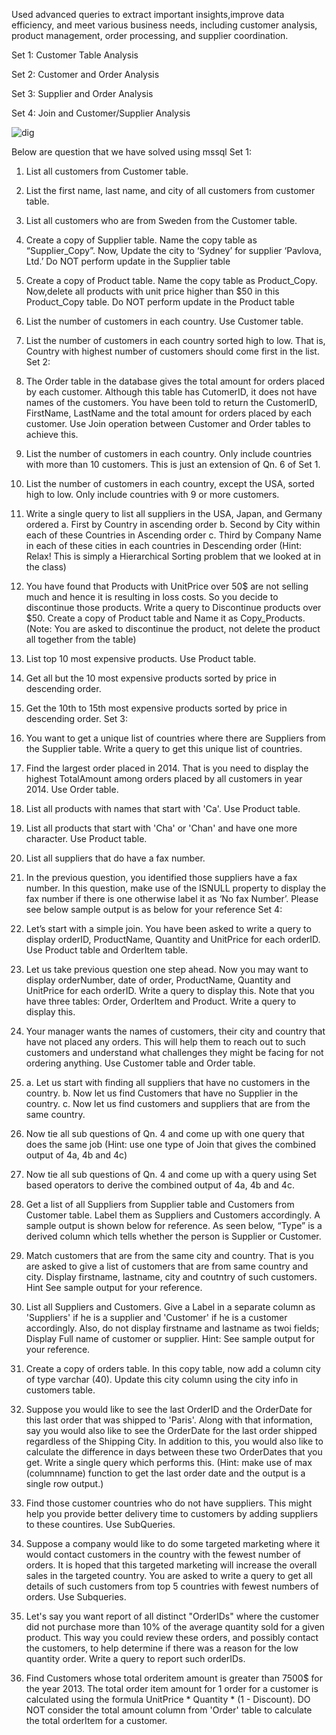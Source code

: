 Used advanced queries to extract important insights,improve data efficiency, and meet various business needs, including customer analysis, product management, order processing,
and supplier coordination.


Set 1: Customer Table Analysis


Set 2: Customer and Order Analysis


Set 3: Supplier and Order Analysis


Set 4: Join and Customer/Supplier Analysis









![dig](https://github.com/SameerDhumal/SQL_Project/assets/145559776/9c1b9cb7-8344-472b-9713-298a5f3ecf67)

Below are question that we have solved using mssql
Set 1:
1. List all customers from Customer table.
2. List the first name, last name, and city of all customers from customer table.
3. List all customers who are from Sweden from the Customer table.
4. Create a copy of Supplier table. Name the copy table as “Supplier_Copy”. Now, Update the city
to ‘Sydney’ for supplier ‘Pavlova, Ltd.’ Do NOT perform update in the Supplier table
5. Create a copy of Product table. Name the copy table as Product_Copy. Now,delete all products
with unit price higher than $50 in this Product_Copy table. Do NOT perform update in the
Product table
6. List the number of customers in each country. Use Customer table.
7. List the number of customers in each country sorted high to low. That is, Country with highest
number of customers should come first in the list.
Set 2:
1. The Order table in the database gives the total amount for orders placed by each customer.
Although this table has CutomerID, it does not have names of the customers. You have been
told to return the CustomerID, FirstName, LastName and the total amount for orders placed by
each customer. Use Join operation between Customer and Order tables to achieve this.
2. List the number of customers in each country. Only include countries with more than 10
customers. This is just an extension of Qn. 6 of Set 1.
3. List the number of customers in each country, except the USA, sorted high to low.
Only include countries with 9 or more customers.
4. Write a single query to list all suppliers in the USA, Japan, and Germany ordered
a. First by Country in ascending order
b. Second by City within each of these Countries in Ascending order
c. Third by Company Name in each of these cities in each countries in Descending order
(Hint: Relax! This is simply a Hierarchical Sorting problem that we looked at in the class)
5. You have found that Products with UnitPrice over 50$ are not selling much and hence it is
resulting in loss costs. So you decide to discontinue those products. Write a query to
Discontinue products over $50. Create a copy of Product table and Name it as Copy_Products.
(Note: You are asked to discontinue the product, not delete the product all together from the
table)
6. List top 10 most expensive products. Use Product table.
7. Get all but the 10 most expensive products sorted by price in descending order.
8. Get the 10th to 15th most expensive products sorted by price in descending order.
Set 3:
1. You want to get a unique list of countries where there are Suppliers from the Supplier table.
Write a query to get this unique list of countries.
2. Find the largest order placed in 2014. That is you need to display the highest TotalAmount
among orders placed by all customers in year 2014. Use Order table.
3. List all products with names that start with 'Ca'. Use Product table.
4. List all products that start with 'Cha' or 'Chan' and have one more character. Use Product table.
5. List all suppliers that do have a fax number.
6. In the previous question, you identified those suppliers have a fax number. In this question,
make use of the ISNULL property to display the fax number if there is one otherwise label it as
‘No fax Number’. Please see below sample output is as below for your reference
Set 4:
1. Let’s start with a simple join. You have been asked to write a query to display orderID,
ProductName, Quantity and UnitPrice for each orderID. Use Product table and OrderItem table.
2. Let us take previous question one step ahead. Now you may want to display orderNumber, date
of order, ProductName, Quantity and UnitPrice for each orderID. Write a query to display this.
Note that you have three tables: Order, OrderItem and Product. Write a query to display this.
3. Your manager wants the names of customers, their city and country that have not placed any
orders. This will help them to reach out to such customers and understand what challenges they
might be facing for not ordering anything. Use Customer table and Order table.
4. a. Let us start with finding all suppliers that have no customers in the country.
b. Now let us find Customers that have no Supplier in the country.
c. Now let us find customers and suppliers that are from the same country.
5. Now tie all sub questions of Qn. 4 and come up with one query that does the same job (Hint:
use one type of Join that gives the combined output of 4a, 4b and 4c)
6. Now tie all sub questions of Qn. 4 and come up with a query using Set based operators to derive
the combined output of 4a, 4b and 4c.
7. Get a list of all Suppliers from Supplier table and Customers from Customer table. Label them as
Suppliers and Customers accordingly. A sample output is shown below for reference. As seen
below, “Type” is a derived column which tells whether the person is Supplier or Customer.

27. Match customers that are from the same city and country. That is you are asked to give a list
of customers that are from same country and city. Display firstname, lastname, city and
coutntry of such customers.
Hint See sample output for your reference.
28. List all Suppliers and Customers. Give a Label in a separate column as 'Suppliers' if he is a
supplier and 'Customer' if he is a customer accordingly. Also, do not display firstname and
lastname as twoi fields; Display Full name of customer or supplier.
Hint: See sample output for your reference.
29. Create a copy of orders table. In this copy table, now add a column city of type varchar (40).
Update this city column using the city info in customers table.
30. Suppose you would like to see the last OrderID and the OrderDate for this last order that
was shipped to 'Paris'. Along with that information, say you would also like to see the
OrderDate for the last order shipped regardless of the Shipping City. In addition to this, you
would also like to calculate the difference in days between these two OrderDates that you get.
Write a single query which performs this.
(Hint: make use of max (columnname) function to get the last order date and the output is a
single row output.)
31. Find those customer countries who do not have suppliers. This might help you provide
better delivery time to customers by adding suppliers to these countires. Use SubQueries.
32. Suppose a company would like to do some targeted marketing where it would contact
customers in the country with the fewest number of orders. It is hoped that this targeted
marketing will increase the overall sales in the targeted country. You are asked to write a query
to get all details of such customers from top 5 countries with fewest numbers of orders. Use
Subqueries.
33. Let's say you want report of all distinct "OrderIDs" where the customer did not purchase
more than 10% of the average quantity sold for a given product. This way you could review
these orders, and possibly contact the customers, to help determine if there was a reason for
the low quantity order. Write a query to report such orderIDs.
34. Find Customers whose total orderitem amount is greater than 7500$ for the year 2013. The
total order item amount for 1 order for a customer is calculated using the formula UnitPrice *
Quantity * (1 - Discount). DO NOT consider the total amount column from 'Order' table to
calculate the total orderItem for a customer.
